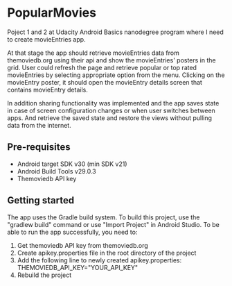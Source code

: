 # PopularMovies
Poject 1 and 2 at Udacity Android Basics nanodegree program where I need to create movieEntries app.

At that stage the app should retrieve movieEntries data from themoviedb.org using their api and show the movieEntries' posters in the grid.
User could refresh the page and retrieve popular or top rated movieEntries by selecting appropriate option from the menu.
Clicking on the movieEntry poster, it should open the movieEntry details screen that contains movieEntry details.

In addition sharing functionality was implemented and the app saves state in case of screen configuration changes or when user switches between apps.
And retrieve the saved state and restore the views without pulling data from the internet.

## Pre-requisites
* Android target SDK v30 (min SDK v21)
* Android Build Tools v29.0.3
* Themoviedb API key

## Getting started
The app uses the Gradle build system. To build this project, use the "gradlew build" command or use "Import Project" in Android Studio.
To be able to run the app successfully, you need to:
1. Get themoviedb API key from themoviedb.org
2. Create apikey.properties file in the root directory of the project
3. Add the following line to newly created apikey.properties: THEMOVIEDB_API_KEY="YOUR_API_KEY"
4. Rebuild the project
